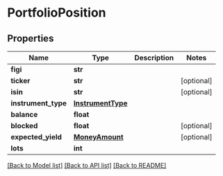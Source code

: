 # PortfolioPosition

## Properties
Name | Type | Description | Notes
------------ | ------------- | ------------- | -------------
**figi** | **str** |  | 
**ticker** | **str** |  | [optional] 
**isin** | **str** |  | [optional] 
**instrument_type** | [**InstrumentType**](InstrumentType.md) |  | 
**balance** | **float** |  | 
**blocked** | **float** |  | [optional] 
**expected_yield** | [**MoneyAmount**](MoneyAmount.md) |  | [optional] 
**lots** | **int** |  | 

[[Back to Model list]](../README.md#documentation-for-models) [[Back to API list]](../README.md#documentation-for-api-endpoints) [[Back to README]](../README.md)

